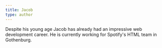 ```yaml
---
title: Jacob
type: author
---
```

Despite his young age Jacob has already had an impressive web development career. He is currently working for Spotify's HTML team in Gothenburg. 